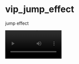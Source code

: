 # vip_jump_effect
jump effect

<video src='[your URL here](https://youtu.be/N68Who1DJpk)https://youtu.be/N68Who1DJpk' width=180/>
<video src='https://youtu.be/N68Who1DJpk' width=180/></video>
https://youtu.be/N68Who1DJpk
